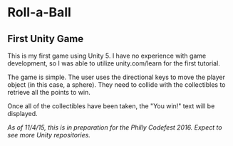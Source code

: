 # Roll-a-Ball

## First Unity Game

This is my first game using Unity 5. I have no experience with game development, so I was able to utilize unity.com/learn for the first tutorial. 

The game is simple. The user uses the directional keys to move the player object (in this case, a sphere). They need to collide with the collectibles to retrieve all the points to win. 

Once all of the collectibles have been taken, the "You win!" text will be displayed.

*As of 11/4/15, this is in preparation for the Philly Codefest 2016. Expect to see more Unity repositories.*

